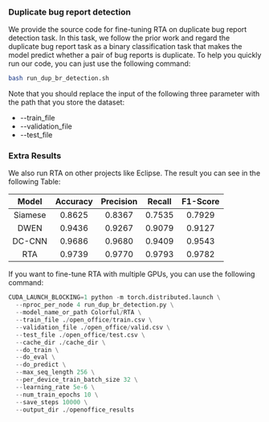 ### Duplicate bug report detection

We provide the source code for fine-tuning RTA on duplicate bug report detection task. In this task, we follow the prior work and regard the duplicate bug report task as a binary classification task that makes the model predict whether a pair of bug reports is duplicate. To help you quickly run our code, you can just use the following command:
```bash
bash run_dup_br_detection.sh
```

Note that you should replace the input of the following three parameter with the path that you store the dataset:
- --train_file
- --validation_file
- --test_file

### Extra Results
We also run RTA on other projects like Eclipse. The result you can see in the following Table:

| Model| Accuracy|Precision|Recall|F1-Score|
|:----:|:----:|:----:|:----:|:----:|
|Siamese|0.8625|0.8367|0.7535|0.7929|
|DWEN|0.9436|0.9267|0.9079|0.9127|
|DC-CNN|0.9686|0.9680|0.9409|0.9543|
|RTA|0.9739|0.9770|0.9793|0.9782|

If you want to fine-tune RTA with multiple GPUs, you can use the following command:
```python
CUDA_LAUNCH_BLOCKING=1 python -m torch.distributed.launch \
  --nproc_per_node 4 run_dup_br_detection.py \
  --model_name_or_path Colorful/RTA \
  --train_file ./open_office/train.csv \
  --validation_file ./open_office/valid.csv \
  --test_file ./open_office/test.csv \
  --cache_dir ./cache_dir \
  --do_train \
  --do_eval \
  --do_predict \
  --max_seq_length 256 \
  --per_device_train_batch_size 32 \
  --learning_rate 5e-6 \
  --num_train_epochs 10 \
  --save_steps 10000 \
  --output_dir ./openoffice_results
```
